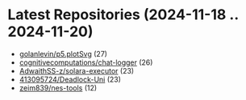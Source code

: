 # Latest Repositories (2024-11-18 .. 2024-11-20)

- [golanlevin/p5.plotSvg](https://github.com/golanlevin/p5.plotSvg) (27)
- [cognitivecomputations/chat-logger](https://github.com/cognitivecomputations/chat-logger) (26)
- [AdwaithSS-z/solara-executor](https://github.com/AdwaithSS-z/solara-executor) (23)
- [413095724/Deadlock-Uni](https://github.com/413095724/Deadlock-Uni) (23)
- [zeim839/nes-tools](https://github.com/zeim839/nes-tools) (12)
